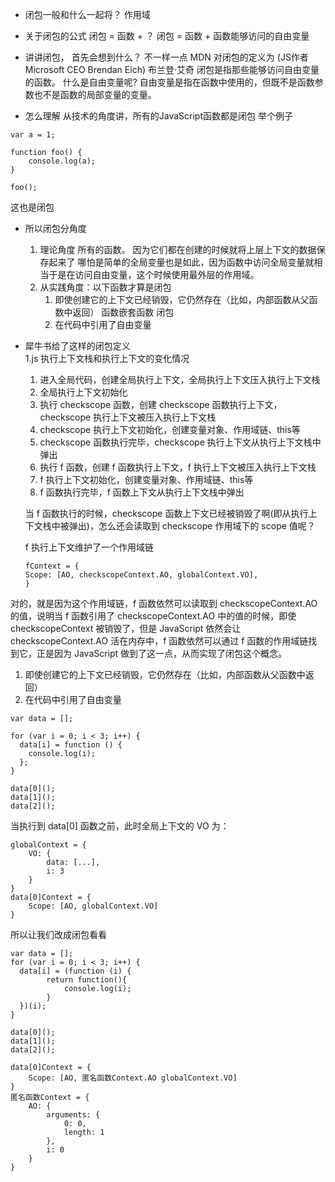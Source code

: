 [](https://juejin.cn/post/6844903475998900237)

- 闭包一般和什么一起将？
    作用域

- 关于闭包的公式
    闭包 = 函数 + ？
    闭包 = 函数 + 函数能够访问的自由变量

- 讲讲闭包， 首先会想到什么？
    不一样一点 
        MDN 对闭包的定义为 (JS作者Microsoft CEO Brendan Eich) 布兰登·艾奇
            闭包是指那些能够访问自由变量的函数。
        什么是自由变量呢?
            自由变量是指在函数中使用的，但既不是函数参数也不是函数的局部变量的变量。

- 怎么理解 从技术的角度讲，所有的JavaScript函数都是闭包
    举个例子

```
var a = 1;

function foo() {
    console.log(a);
}

foo();
```
这也是闭包 

- 所以闭包分角度
    1. 理论角度
        所有的函数。 
        因为它们都在创建的时候就将上层上下文的数据保存起来了
        哪怕是简单的全局变量也是如此，因为函数中访问全局变量就相当于是在访问自由变量，这个时候使用最外层的作用域。
    2. 从实践角度：以下函数才算是闭包
        1. 即使创建它的上下文已经销毁，它仍然存在（比如，内部函数从父函数中返回）
            函数嵌套函数  闭包
        2. 在代码中引用了自由变量

- 犀牛书给了这样的闭包定义  
    1.js
    执行上下文栈和执行上下文的变化情况

    1. 进入全局代码，创建全局执行上下文，全局执行上下文压入执行上下文栈
    2. 全局执行上下文初始化
    3. 执行 checkscope 函数，创建 checkscope 函数执行上下文，checkscope 执行上下文被压入执行上下文栈
    4. checkscope 执行上下文初始化，创建变量对象、作用域链、this等
    5. checkscope 函数执行完毕，checkscope 执行上下文从执行上下文栈中弹出
    6. 执行 f 函数，创建 f 函数执行上下文，f 执行上下文被压入执行上下文栈
    7. f 执行上下文初始化，创建变量对象、作用域链、this等
    8. f 函数执行完毕，f 函数上下文从执行上下文栈中弹出

    当 f 函数执行的时候，checkscope 函数上下文已经被销毁了啊(即从执行上下文栈中被弹出)，怎么还会读取到 checkscope 作用域下的 scope 值呢？

     f 执行上下文维护了一个作用域链

     ```
     fContext = {
    Scope: [AO, checkscopeContext.AO, globalContext.VO],
    }
     ```

对的，就是因为这个作用域链，f 函数依然可以读取到 checkscopeContext.AO 的值，说明当 f 函数引用了 checkscopeContext.AO 中的值的时候，即使 checkscopeContext 被销毁了，但是 JavaScript 依然会让 checkscopeContext.AO 活在内存中，f 函数依然可以通过 f 函数的作用域链找到它，正是因为 JavaScript 做到了这一点，从而实现了闭包这个概念。


1. 即使创建它的上下文已经销毁，它仍然存在（比如，内部函数从父函数中返回）
2. 在代码中引用了自由变量

```
var data = [];

for (var i = 0; i < 3; i++) {
  data[i] = function () {
    console.log(i);
  };
}

data[0]();
data[1]();
data[2]();
```

当执行到 data[0] 函数之前，此时全局上下文的 VO 为：
```
globalContext = {
    VO: {
        data: [...],
        i: 3
    }
}
data[0]Context = {
    Scope: [AO, globalContext.VO]
}
```
所以让我们改成闭包看看
```
var data = [];
for (var i = 0; i < 3; i++) {
  data[i] = (function (i) {
        return function(){
            console.log(i);
        }
  })(i);
}

data[0]();
data[1]();
data[2]();
```
```
data[0]Context = {
    Scope: [AO, 匿名函数Context.AO globalContext.VO]
}
匿名函数Context = {
    AO: {
        arguments: {
            0: 0,
            length: 1
        },
        i: 0
    }
}
```